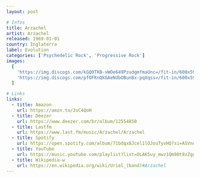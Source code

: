 ```yaml
---
layout: post

# Infos
title: Arzachel
artist: Arzachel
released: 1969-01-01
country: Inglaterra
label: Evolution
categories: ['Psychedelic Rock', 'Progressive Rock']
images:
  [
    'https://img.discogs.com/kGQ0TKB-vWOe649PzudgmfmaUnc=/fit-in/600x596/filters:strip_icc():format(jpeg):mode_rgb():quality(90)/discogs-images/R-6961408-1430484241-2523.jpeg.jpg',
    'https://img.discogs.com/pfOFKnQkGAeNdbOBunBx-pqXqss=/fit-in/600x593/filters:strip_icc():format(jpeg):mode_rgb():quality(90)/discogs-images/R-6961408-1430484261-2272.jpeg.jpg',
  ]

# Links
links:
  - title: Amazon
    url: https://amzn.to/3sC4QoH
  - title: Deezer
    url: https://www.deezer.com/br/album/12554850
  - title: Lastfm
    url: https://www.last.fm/music/Arzachel/Arzachel
  - title: Spotify
    url: https://open.spotify.com/album/71bdqx8Jcel1lOJouTyvHQ?si=ASVnolt_T-GNmLufqUf1hA
  - title: YouTube
    url: https://music.youtube.com/playlist?list=OLAK5uy_mwz1Qm90t8zZggdOwrH07OtpUzq0WIXmw
  - title: Wikipedia-w
    url: https://en.wikipedia.org/wiki/Uriel_(band)#Arzachel
---
```

